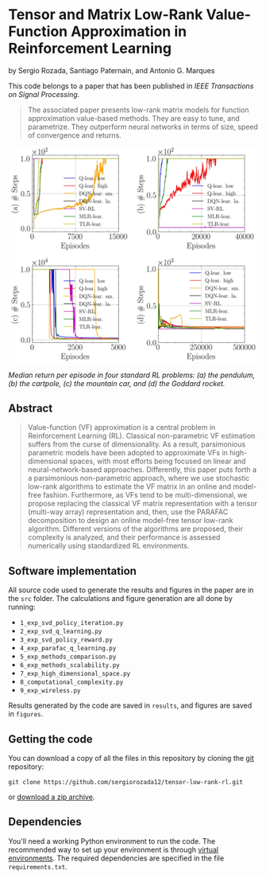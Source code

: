 # Tensor and Matrix Low-Rank Value-Function Approximation in Reinforcement Learning

by
Sergio Rozada,
Santiago Paternain,
and Antonio G. Marques

This code belongs to a paper that has been published in *IEEE Transactions on Signal Processing*.

> The associated paper presents low-rank matrix models for function approximation value-based methods. They are easy to tune, and parametrize. They outperform neural networks in terms of size, speed of convergence and returns.

<p align="center">
    <img src="figures/fig_5.jpg" alt="drawing" width="500"/>
</p>


*Median return per episode in four standard RL problems:
(a) the pendulum, (b) the cartpole, (c) the mountain car, and (d) the Goddard rocket.*


## Abstract

> Value-function (VF) approximation is a central problem in Reinforcement Learning (RL). Classical non-parametric VF estimation suffers from the curse of dimensionality. As a result, parsimonious parametric models have been adopted to approximate VFs in high-dimensional spaces, with most efforts being focused on linear and neural-network-based approaches. Differently, this paper puts forth a a parsimonious non-parametric approach, where we use stochastic low-rank algorithms to estimate the VF matrix in an online and model-free fashion. Furthermore, as VFs tend to be multi-dimensional, we propose replacing the classical VF matrix representation with a tensor (multi-way array) representation and, then, use the PARAFAC decomposition to design an online model-free tensor low-rank algorithm. Different versions of the algorithms are proposed, their complexity is analyzed, and their performance is assessed numerically using standardized RL environments. 


## Software implementation

All source code used to generate the results and figures in the paper are in the `src` folder. The calculations and figure generation are all done by running:
* `1_exp_svd_policy_iteration.py`
* `2_exp_svd_q_learning.py`
* `3_exp_svd_policy_reward.py`
* `4_exp_parafac_q_learning.py`
* `5_exp_methods_comparison.py`
* `6_exp_methods_scalability.py`
* `7_exp_high_dimensional_space.py`
* `8_computational_complexity.py`
* `9_exp_wireless.py`

Results generated by the code are saved in `results`, and figures are saved in `figures`.


## Getting the code

You can download a copy of all the files in this repository by cloning the
[git](https://github.com/sergiorozada12/tensor-low-rank-rl) repository:

    git clone https://github.com/sergiorozada12/tensor-low-rank-rl.git

or [download a zip archive](https://github.com/sergiorozada12/tensor-low-rank-rl/archive/refs/heads/main.zip).


## Dependencies

You'll need a working Python environment to run the code.
The recommended way to set up your environment is through [virtual environments](https://docs.python.org/3/library/venv.html). The required dependencies are specified in the file `requirements.txt`.
